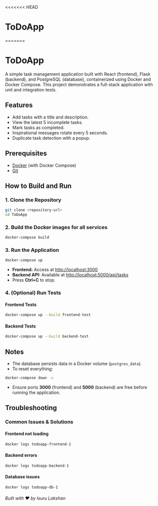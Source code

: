 <<<<<<< HEAD
# ToDoApp
=======
# ToDoApp

A simple task management application built with React (frontend), Flask (backend), and PostgreSQL (database), containerized using Docker and Docker Compose. This project demonstrates a full-stack application with unit and integration tests.

## Features
- Add tasks with a title and description.
- View the latest 5 incomplete tasks.
- Mark tasks as completed.
- Inspirational messages rotate every 5 seconds.
- Duplicate task detection with a popup.

## Prerequisites
- [Docker](https://www.docker.com/get-started) (with Docker Compose)
- [Git](https://git-scm.com/downloads)

## How to Build and Run

### 1. Clone the Repository
```bash
git clone <repository-url>
cd ToDoApp
```

### 2. Build the Docker images for all services
```bash
docker-compose build
```

### 3. Run the Application
```bash
docker-compose up
```

- **Frontend:** Access at [http://localhost:3000](http://localhost:3000)
- **Backend API:** Available at [http://localhost:5000/api/tasks](http://localhost:5000/api/tasks)
- Press **Ctrl+C** to stop.

### 4. (Optional) Run Tests
#### Frontend Tests
```bash
docker-compose up --build frontend-test
```
#### Backend Tests
```bash
docker-compose up --build backend-test
```

## Notes
- The database persists data in a Docker volume (`postgres_data`).
- To reset everything:
```bash
docker-compose down -v
```
- Ensure ports **3000** (frontend) and **5000** (backend) are free before running the application.

## Troubleshooting
### Common Issues & Solutions
#### Frontend not loading
```bash
docker logs todoapp-frontend-1
```

#### Backend errors
```bash
docker logs todoapp-backend-1
```

#### Database issues
```bash
docker logs todoapp-db-1
```

###### Built with ❤️ by Isuru Lakshan ######

